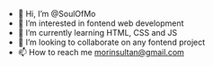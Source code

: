 - 👋 Hi, I’m @SoulOfMo
- 👀 I’m interested in fontend web development
- 🌱 I’m currently learning HTML, CSS and JS
- 💞️ I’m looking to collaborate on any fontend project
- 📫 How to reach me morinsultan@gmail.com

<!---
SoulOfMo/SoulOfMo is a ✨ special ✨ repository because its `README.md` (this file) appears on your GitHub profile.
You can click the Preview link to take a look at your changes.
--->
